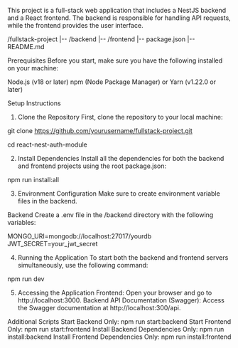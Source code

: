 This project is a full-stack web application that includes a NestJS backend and a React frontend. The backend is responsible for handling API requests, while the frontend provides the user interface.

/fullstack-project
|-- /backend
|-- /frontend
|-- package.json
|-- README.md

Prerequisites
Before you start, make sure you have the following installed on your machine:

Node.js (v18 or later)
npm (Node Package Manager) or Yarn (v1.22.0 or later)

Setup Instructions

1. Clone the Repository
   First, clone the repository to your local machine:

git clone https://github.com/yourusername/fullstack-project.git

cd react-nest-auth-module

2. Install Dependencies
   Install all the dependencies for both the backend and frontend projects using the root package.json:

npm run install:all

3. Environment Configuration
   Make sure to create environment variable files in the backend.

Backend
Create a .env file in the /backend directory with the following variables:

MONGO_URI=mongodb://localhost:27017/yourdb
JWT_SECRET=your_jwt_secret

4. Running the Application
   To start both the backend and frontend servers simultaneously, use the following command:

npm run dev

5. Accessing the Application
   Frontend: Open your browser and go to http://localhost:3000.
   Backend API Documentation (Swagger): Access the Swagger documentation at http://localhost:300/api.

Additional Scripts
Start Backend Only: npm run start:backend
Start Frontend Only: npm run start:frontend
Install Backend Dependencies Only: npm run install:backend
Install Frontend Dependencies Only: npm run install:frontend
